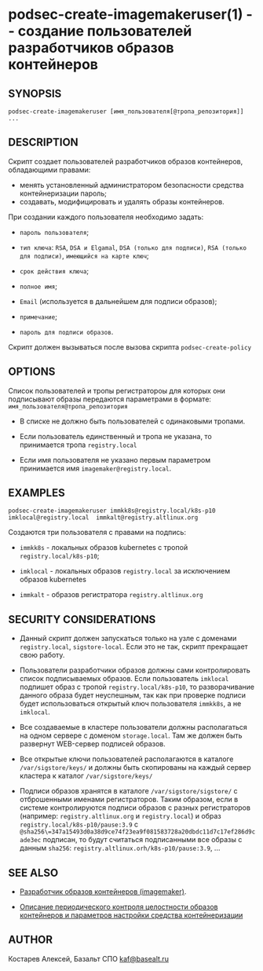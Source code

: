 podsec-create-imagemakeruser(1) -- создание пользователей разработчиков образов контейнеров
================================

## SYNOPSIS

`podsec-create-imagemakeruser [имя_пользователя[@тропа_репозитория]] ...`

## DESCRIPTION

Cкрипт создает пользователей разработчиков образов контейнеров, обладающими правами:
- менять установленный администратором безопасности средства контейнеризации пароль;
- создавать, модифицировать и удалять образы контейнеров.

При создании каждого пользователя необходимо задать:

- `пароль пользователя`;

-  `тип ключа`: `RSA`, `DSA и Elgamal`, `DSA (только для подписи)`, `RSA (только для подписи)`, `имеющийся на карте ключ`;

- `срок действия ключа`;

- `полное имя`;

- `Email` (используется в дальнейшем для подписи образов);

- `примечание`;

- `пароль для подписи образов`.

Скрипт должен вызываться после вызова скрипта `podsec-create-policy`


## OPTIONS

Список пользователей и тропы регистратороы для которых они подписывают образы передаются параметрами в формате:
`имя_пользователя@тропа_репозитория`

- В списке не должно быть пользователей с одинаковыми тропами.

- Если пользователь единственный и тропа не указана, то принимается тропа `registry.local`

- Если имя пользователя не указано первым параметром принимается имя `imagemaker@registry.local`.

## EXAMPLES

`podsec-create-imagemakeruser immkk8s@registry.local/k8s-p10 imklocal@registry.local  immkalt@registry.altlinux.org`

Создаются три пользователя с правами на подпись:

- `immkk8s` - локальных образов kubernetes с тропой `registry.local/k8s-p10`;

- `imklocal` - локальных образов `registry.local` за исключением образов kubernetes

- `immkalt` - образов регистратора `registry.altlinux.org`



## SECURITY CONSIDERATIONS

- Данный скрипт должен запускаться только на узле с доменами `registry.local`, `sigstore-local`. Если это не так, скрипт прекращает свою работу.

- Пользователи разработчики образов должны сами контролировать список подписываемых образов. Если пользователь `imklocal` подпишет образ с тропой `registry.local/k8s-p10`, то разворачивание данного образа будет неуспешным, так как при проверке подписи будет использоваться открытый ключ пользователя  `immkk8s`, а не `imklocal`.

- Все создаваемые в кластере пользователи должны располагаться на одном сервере с доменом `storage.local`. Там же должен быть развернут WEB-сервер подписей образов.

- Все открытые ключи пользователей располагаются в каталоге `/var/sigstore/keys/` и должны быть скопированы на каждый сервер кластера к каталог `/var/sigstore/keys/`

- Подписи образов хранятся в каталоге  `/var/sigstore/sigstore/` с отброшенными именами регистраторов. Таким образом, если в системе контролируются подписи образов с разных регистраторов (например: `registry.altlinux.org` и `registry.local`) и образ `registry.local/k8s-p10/pause:3.9` c `@sha256\=347a15493d0a38d9ce74f23ea9f081583728a20dbdc11d7c17ef286d9cade3ec` подписан, то будут считаться подписанными все образы с данным `sha256`: `registry.altlinux.orh/k8s-p10/pause:3.9`, ...

## SEE ALSO

- [Разработчик образов контейнеров (imagemaker)](https://github.com/alt-cloud/podsec/tree/master/SigningImages).

- [Описание периодического контроля целостности образов контейнеров и параметров настройки средства контейнеризации](https://github.com/alt-cloud/podsec/tree/master/ImageSignatureVerification)

## AUTHOR

Костарев Алексей, Базальт СПО
kaf@basealt.ru
